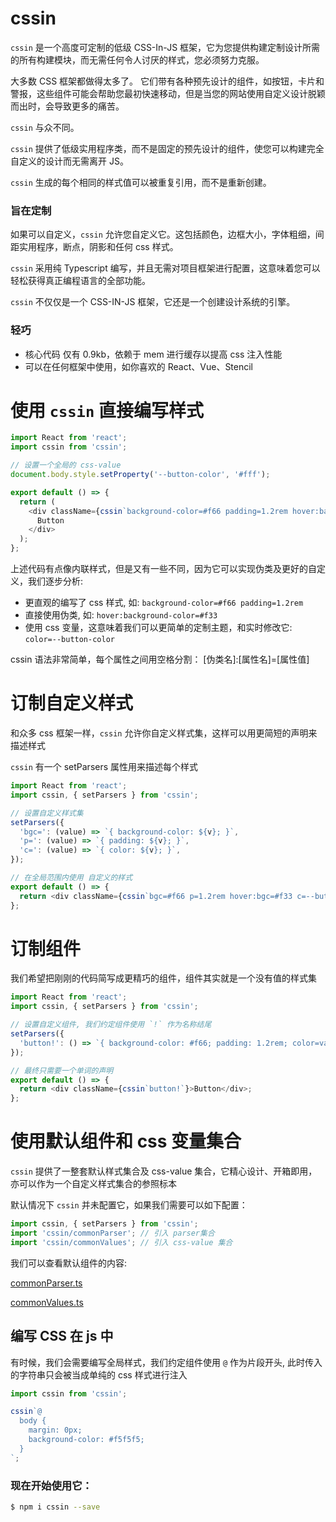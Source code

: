 # cssin

`cssin` 是一个高度可定制的低级 CSS-In-JS 框架，它为您提供构建定制设计所需的所有构建模块，而无需任何令人讨厌的样式，您必须努力克服。

大多数 CSS 框架都做得太多了。
它们带有各种预先设计的组件，如按钮，卡片和警报，这些组件可能会帮助您最初快速移动，但是当您的网站使用自定义设计脱颖而出时，会导致更多的痛苦。

`cssin` 与众不同。

`cssin` 提供了低级实用程序类，而不是固定的预先设计的组件，使您可以构建完全自定义的设计而无需离开 JS。

`cssin` 生成的每个相同的样式值可以被重复引用，而不是重新创建。

### 旨在定制

如果可以自定义，`cssin` 允许您自定义它。这包括颜色，边框大小，字体粗细，间距实用程序，断点，阴影和任何 css 样式。

`cssin` 采用纯 Typescript 编写，并且无需对项目框架进行配置，这意味着您可以轻松获得真正编程语言的全部功能。

`cssin` 不仅仅是一个 CSS-IN-JS 框架，它还是一个创建设计系统的引擎。

### 轻巧

- 核心代码 仅有 0.9kb，依赖于 mem 进行缓存以提高 css 注入性能
- 可以在任何框架中使用，如你喜欢的 React、Vue、Stencil

# 使用 `cssin` 直接编写样式

```js
import React from 'react';
import cssin from 'cssin';

// 设置一个全局的 css-value
document.body.style.setProperty('--button-color', '#fff');

export default () => {
  return (
    <div className={cssin`background-color=#f66 padding=1.2rem hover:background-color=#f33 color=--button-color`}>
      Button
    </div>
  );
};
```

上述代码有点像内联样式，但是又有一些不同，因为它可以实现伪类及更好的自定义，我们逐步分析:

- 更直观的编写了 css 样式, 如: `background-color=#f66 padding=1.2rem`
- 直接使用伪类, 如: `hover:background-color=#f33`
- 使用 css 变量，这意味着我们可以更简单的定制主题，和实时修改它: `color=--button-color`

cssin 语法非常简单，每个属性之间用空格分割：
[伪类名]:[属性名]=[属性值]

# 订制自定义样式

和众多 css 框架一样，`cssin` 允许你自定义样式集，这样可以用更简短的声明来描述样式

`cssin` 有一个 setParsers 属性用来描述每个样式

```js
import React from 'react';
import cssin, { setParsers } from 'cssin';

// 设置自定义样式集
setParsers({
  'bgc=': (value) => `{ background-color: ${v}; }`,
  'p=': (value) => `{ padding: ${v}; }`,
  'c=': (value) => `{ color: ${v}; }`,
});

// 在全局范围内使用 自定义的样式
export default () => {
  return <div className={cssin`bgc=#f66 p=1.2rem hover:bgc=#f33 c=--button-color`}>Button</div>;
};
```

# 订制组件

我们希望把刚刚的代码简写成更精巧的组件，组件其实就是一个没有值的样式集

```js
import React from 'react';
import cssin, { setParsers } from 'cssin';

// 设置自定义组件, 我们约定组件使用 `!` 作为名称结尾
setParsers({
  'button!': () => `{ background-color: #f66; padding: 1.2rem; color=var(--button-color); }`,
});

// 最终只需要一个单词的声明
export default () => {
  return <div className={cssin`button!`}>Button</div>;
};
```

# 使用默认组件和 css 变量集合

`cssin` 提供了一整套默认样式集合及 css-value 集合，它精心设计、开箱即用，亦可以作为一个自定义样式集合的参照标本

默认情况下 `cssin` 并未配置它，如果我们需要可以如下配置：

```js
import cssin, { setParsers } from 'cssin';
import 'cssin/commonParser'; // 引入 parser集合
import 'cssin/commonValues'; // 引入 css-value 集合
```

我们可以查看默认组件的内容:

[commonParser.ts](./lib/commonParser)

[commonValues.ts](./lib/commonValues)

## 编写 CSS 在 js 中

有时候，我们会需要编写全局样式，我们约定组件使用 `@` 作为片段开头, 此时传入的字符串只会被当成单纯的 css 样式进行注入

```js
import cssin from 'cssin';

cssin`@
  body {
    margin: 0px;
    background-color: #f5f5f5;
  }
`;
```

### 现在开始使用它：

```sh
$ npm i cssin --save
```
